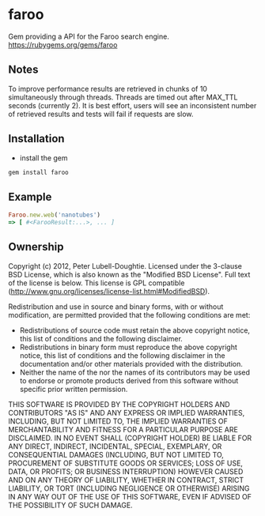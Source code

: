 # faroo

Gem providing a API for the Faroo search engine.
https://rubygems.org/gems/faroo

## Notes

To improve performance results are retrieved in chunks of 10 simultaneously
through threads.  Threads are timed out after MAX_TTL seconds (currently 2).
It is best effort, users will see an inconsistent number of retrieved results
and tests will fail if requests are slow.

## Installation

* install the gem

```bash
gem install faroo
```

## Example

```ruby
Faroo.new.web('nanotubes')
=> [ #<FarooResult:...>, ... ]
```

## Ownership

Copyright (c) 2012, Peter Lubell-Doughtie. Licensed under the 3-clause BSD License, which is also known as the "Modified BSD License". Full text of the license is below. This license is GPL compatible (http://www.gnu.org/licenses/license-list.html#ModifiedBSD).

Redistribution and use in source and binary forms, with or without modification, are permitted provided that the following conditions are met:

* Redistributions of source code must retain the above copyright notice, this list of conditions and the following disclaimer.
* Redistributions in binary form must reproduce the above copyright notice, this list of conditions and the following disclaimer in the documentation and/or other materials provided with the distribution.
* Neither the name of the nor the names of its contributors may be used to endorse or promote products derived from this software without specific prior written permission.

THIS SOFTWARE IS PROVIDED BY THE COPYRIGHT HOLDERS AND CONTRIBUTORS "AS IS" AND ANY EXPRESS OR IMPLIED WARRANTIES, INCLUDING, BUT NOT LIMITED TO, THE IMPLIED WARRANTIES OF MERCHANTABILITY AND FITNESS FOR A PARTICULAR PURPOSE ARE DISCLAIMED. IN NO EVENT SHALL (COPYRIGHT HOLDER) BE LIABLE FOR ANY DIRECT, INDIRECT, INCIDENTAL, SPECIAL, EXEMPLARY, OR CONSEQUENTIAL DAMAGES (INCLUDING, BUT NOT LIMITED TO, PROCUREMENT OF SUBSTITUTE GOODS OR SERVICES; LOSS OF USE, DATA, OR PROFITS; OR BUSINESS INTERRUPTION) HOWEVER CAUSED AND ON ANY THEORY OF LIABILITY, WHETHER IN CONTRACT, STRICT LIABILITY, OR TORT (INCLUDING NEGLIGENCE OR OTHERWISE) ARISING IN ANY WAY OUT OF THE USE OF THIS SOFTWARE, EVEN IF ADVISED OF THE POSSIBILITY OF SUCH DAMAGE.


